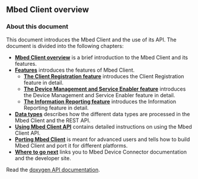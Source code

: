 ## Mbed Client overview

### About this document

This document introduces the Mbed Client and the use of its API. The document is divided into the following chapters:

- [**Mbed Client overview**](/docs/v5.4/mbed-client/mbed-client-overview.html) is a brief introduction to the Mbed Client and its features.
- [**Features**](/docs/v5.4/mbed-client/features.html) introduces the features of Mbed Client.
  - [**The Client Registration feature**](/docs/v5.4/mbed-client/features.html#the-client-registration-feature) introduces the Client Registration feature in detail.
  - [**The Device Management and Service Enabler feature**](/docs/v5.4/mbed-client/features.html#the-device-management-and-service-enabler-feature) introduces the Device Management and Service Enabler feature in detail.
  - [**The Information Reporting feature**](/docs/v5.4/mbed-client/features.html#the-information-reporting-feature) introduces the Information Reporting feature in detail.
- [**Data types**](/docs/v5.4/mbed-client/data-types.html) describes how the different data types are processed in the Mbed Client and the REST API.
- [**Using Mbed Client API**](/docs/v5.4/mbed-client/using-mbed-client-api.html) contains detailed instructions on using the Mbed Client API.
- [**Porting Mbed Client**](/docs/v5.4/mbed-client/mbed-client-structure-and-build-process.html) is meant for advanced users and tells how to build Mbed Client and port it for different platforms.
- [**Where to go next**](/docs/v5.4/mbed-client/where-to-go-next.html) links you to Mbed Device Connector documentation and the developer site.

Read the [doxygen API documentation](/docs/v5.4/mbed-client-doxy/index.html).


